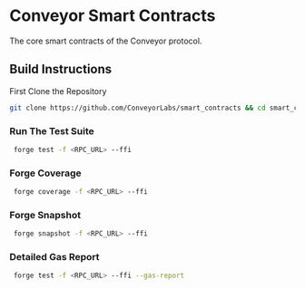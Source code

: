 # Conveyor Smart Contracts
The core smart contracts of the Conveyor protocol.

## Build Instructions
First Clone the Repository
```sh
git clone https://github.com/ConveyorLabs/smart_contracts && cd smart_contracts
```
### Run The Test Suite
```sh
 forge test -f <RPC_URL> --ffi 
```
### Forge Coverage
```sh
 forge coverage -f <RPC_URL> --ffi 

```

### Forge Snapshot
```sh
 forge snapshot -f <RPC_URL> --ffi 

```

### Detailed Gas Report 
```sh
 forge test -f <RPC_URL> --ffi --gas-report

```


